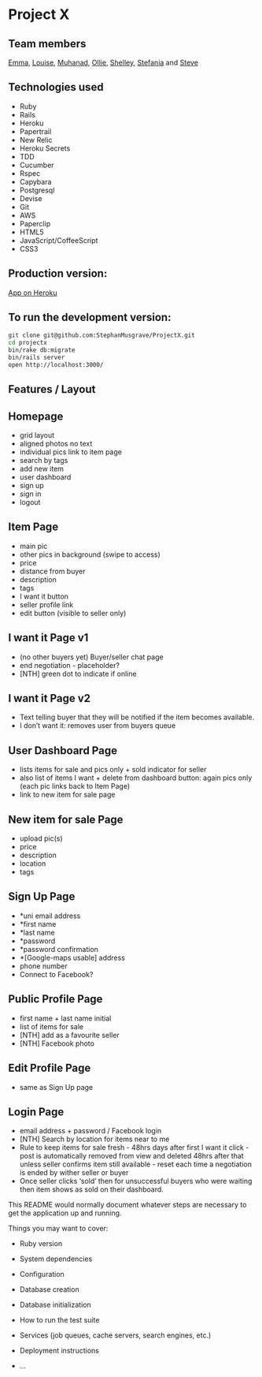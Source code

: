 Project X
=====

Team members
----
[Emma], [Louise], [Muhanad], [Ollie], [Shelley], [Stefania] and [Steve] 

Technologies used
-----------------
- Ruby
- Rails
- Heroku
 - Papertrail
 - New Relic
 - Heroku Secrets
- TDD
 - Cucumber
 - Rspec
 - Capybara
- Postgresql
- Devise
- Git
- AWS
 - Paperclip
- HTML5
- JavaScript/CoffeeScript
- CSS3

Production version:
----
[App on Heroku]


To run the development version:
----
```sh
git clone git@github.com:StephanMusgrave/ProjectX.git
cd projectx
bin/rake db:migrate
bin/rails server
open http://localhost:3000/
```

Features / Layout
-----------------

Homepage 
--------
- grid layout 
- aligned photos no text 
- individual pics link to item page 
- search by tags 
- add new item 
- user dashboard 
- sign up 
- sign in 
- logout

Item Page
---------
 - main pic 
 - other pics in background (swipe to access) 
 - price 
 - distance from buyer 
 - description 
 - tags 
 - I want it button 
 - seller profile link 
 - edit button (visible to seller only)

I want it Page v1
-----------------
 - (no other buyers yet) Buyer/seller chat page 
 - end negotiation - placeholder? 
 - [NTH] green dot to indicate if online

I want it Page v2
-----------------
 - Text telling buyer that they will be notified if the item becomes available.
 - I don’t want it: removes user from buyers queue

User Dashboard Page
-------------------
 - lists items for sale and pics only + sold indicator for seller 
 - also list of items I want + delete from dashboard button: again pics only (each pic links back to Item Page)
 - link to new item for sale page

New item for sale Page
----------------------
 - upload pic(s)
 - price 
 - description 
 - location 
 - tags

Sign Up Page
------------
- *uni email address 
- *first name 
- *last name 
- *password 
- *password confirmation 
- *[Google-maps usable] address 
- phone number 
- Connect to Facebook?

Public Profile Page
-------------------
 - first name + last name initial 
 - list of items for sale 
 - [NTH] add as a favourite seller 
 - [NTH] Facebook photo

Edit Profile Page
-----------------
 - same as Sign Up page

Login Page
----------
- email address + password / Facebook login
- [NTH] Search by location for items near to me
- Rule to keep items for sale fresh - 48hrs days after first I want it click - post is automatically removed from view and deleted 48hrs after that unless seller confirms item still available - reset each time a negotiation is ended by wither seller or buyer
- Once seller clicks ‘sold’ then for unsuccessful buyers who were waiting then item shows as sold on their dashboard.


[App on Heroku]:http://projectx-makers.herokuapp.com/

[Emma]:https://github.com/Em01
[Louise]:https://github.com/loulai
[Muhanad]:https://github.com/muhanad40
[Ollie]:https://github.com/odelevingne
[Shelley]:https://github.com/ShelleyHope
[Stefania]:https://github.com/stefaniacardenas
[Steve]:https://github.com/StephanMusgrave


This README would normally document whatever steps are necessary to get the
application up and running.

Things you may want to cover:

* Ruby version

* System dependencies

* Configuration

* Database creation

* Database initialization

* How to run the test suite

* Services (job queues, cache servers, search engines, etc.)

* Deployment instructions

* ...
